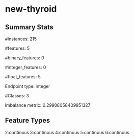 # new-thyroid

## Summary Stats

#instances: 215

#features: 5

  #binary_features: 0

  #integer_features: 0

  #float_features: 5

Endpoint type: integer

#Classes: 3

Imbalance metric: 0.29908058409951327

## Feature Types

 2:continous
3:continous
4:continous
5:continous
6:continous

